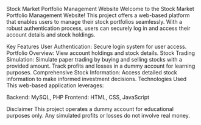 Stock Market Portfolio Management Website
Welcome to the Stock Market Portfolio Management Website! This project offers a web-based platform that enables users to manage their stock portfolios seamlessly. With a robust authentication process, users can securely log in and access their account details and stock holdings.

Key Features
User Authentication: Secure login system for user access.
Portfolio Overview: View account holdings and stock details.
Stock Trading Simulation: Simulate paper trading by buying and selling stocks with a provided amount. Track profits and losses in a dummy account for learning purposes.
Comprehensive Stock Information: Access detailed stock information to make informed investment decisions.
Technologies Used
This web-based application leverages:

Backend: MySQL, PHP
Frontend: HTML, CSS, JavaScript

Disclaimer
This project operates a dummy account for educational purposes only. Any simulated profits or losses do not involve real money.
